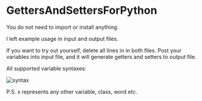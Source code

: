 # GettersAndSettersForPython

You do not need to import or install anything.

I left example usage in input and output files.

If you want to try out yourself, delete all lines in in both files. Post your variables into input file, and it will generate getters and setters to output file.

All supported variable syntaxes:

![syntax](https://user-images.githubusercontent.com/63169561/93536532-e356b880-f951-11ea-8e45-ff661b2cd8c7.png)

P.S. x represents any other variable, class, word etc.




